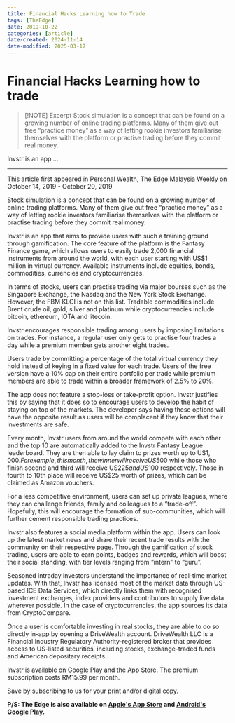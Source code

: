 ```yaml
---
title: Financial Hacks Learning how to Trade
tags: [TheEdge]
date: 2019-10-22
categories: [article]
date-created: 2024-11-14
date-modified: 2025-03-17
---
```


# Financial Hacks Learning how to trade

> [!NOTE] Excerpt
> Stock simulation is a concept that can be found on a growing number of online trading platforms. Many of them give out free “practice money” as a way of letting rookie investors familiarise themselves with the platform or practise trading before they commit real money.

Invstr is an app …

---

This article first appeared in Personal Wealth, The Edge Malaysia Weekly on October 14, 2019 - October 20, 2019

Stock simulation is a concept that can be found on a growing number of online trading platforms. Many of them give out free “practice money” as a way of letting rookie investors familiarise themselves with the platform or practise trading before they commit real money.

Invstr is an app that aims to provide users with such a training ground through gamification. The core feature of the platform is the Fantasy Finance game, which allows users to easily trade 2,000 financial instruments from around the world, with each user starting with US$1 million in virtual currency. Available instruments include equities, bonds, commodities, currencies and cryptocurrencies.

In terms of stocks, users can practise trading via major bourses such as the Singapore Exchange, the Nasdaq and the New York Stock Exchange. However, the FBM KLCI is not on this list. Tradable commodities include Brent crude oil, gold, silver and platinum while cryptocurrencies include bitcoin, ethereum, IOTA and litecoin.

Invstr encourages responsible trading among users by imposing limitations on trades. For instance, a regular user only gets to practise four trades a day while a premium member gets another eight trades.

Users trade by committing a percentage of the total virtual currency they hold instead of keying in a fixed value for each trade. Users of the free version have a 10% cap on their entire portfolio per trade while premium members are able to trade within a broader framework of 2.5% to 20%.

The app does not feature a stop-loss or take-profit option. Invstr justifies this by saying that it does so to encourage users to develop the habit of staying on top of the markets. The developer says having these options will have the opposite result as users will be complacent if they know that their investments are safe.

Every month, Invstr users from around the world compete with each other and the top 10 are automatically added to the Invstr Fantasy League leaderboard. They are then able to lay claim to prizes worth up to US$1,000. For example, this month, the winner will receive US$500 while those who finish second and third will receive US$225 and US$100 respectively. Those in fourth to 10th place will receive US$25 worth of prizes, which can be claimed as Amazon vouchers.

For a less competitive environment, users can set up private leagues, where they can challenge friends, family and colleagues to a “trade-off”. Hopefully, this will encourage the formation of sub-communities, which will further cement responsible trading practices.

Invstr also features a social media platform within the app. Users can look up the latest market news and share their recent trade results with the community on their respective page. Through the gamification of stock trading, users are able to earn points, badges and rewards, which will boost their social standing, with tier levels ranging from “intern” to “guru”.

Seasoned intraday investors understand the importance of real-time market updates. With that, Invstr has licensed most of the market data through US-based ICE Data Services, which directly links them with recognised investment exchanges, index providers and contributors to supply live data wherever possible. In the case of cryptocurrencies, the app sources its data from CryptoCompare.

Once a user is comfortable investing in real stocks, they are able to do so directly in-app by opening a DriveWealth account. DriveWealth LLC is a Financial Industry Regulatory Authority-registered broker that provides access to US-listed securities, including stocks, exchange-traded funds and American depositary receipts.

Invstr is available on Google Play and the App Store. The premium subscription costs RM15.99 per month.

Save by [subscribing](https://subscribe.theedgemalaysia.com/) to us for your print and/or digital copy.

**P/S: The Edge is also available on [Apple's App Store](https://itunes.apple.com/us/app/the-edge-markets/id990567068?ls=1&mt=8) and [Android's Google Play](https://play.google.com/store/apps/details?id=com.bizedge.theedgemarkets.malaysia).**
